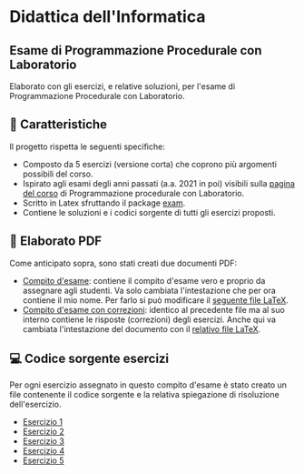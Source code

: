 # Didattica dell'Informatica
## Esame di Programmazione Procedurale con Laboratorio
Elaborato con gli esercizi, e relative soluzioni, per l'esame di Programmazione Procedurale con Laboratorio.

## :pencil: Caratteristiche
Il progetto rispetta le seguenti specifiche:

* Composto da 5 esercizi (versione corta) che coprono più argomenti possibili del corso.
* Ispirato agli esami degli anni passati (a.a. 2021 in poi) visibili sulla [pagina del corso](https://francescosantini.sites.dmi.unipg.it/progI23.html) di Programmazione procedurale con Laboratorio. 
* Scritto in Latex sfruttando il package [exam](https://ctan.org/pkg/exam?lang=en). 
* Contiene le soluzioni e i codici sorgente di tutti gli esercizi proposti.

## :page_facing_up: Elaborato PDF
Come anticipato sopra, sono stati creati due documenti PDF:

* [Compito d'esame](pdf/didattica_inf_esame_prog1_cerami.pdf): contiene il compito d'esame vero e proprio da assegnare agli studenti. Va solo cambiata l'intestazione che per ora contiene il mio nome. Per farlo si può modificare il [seguente file LaTeX](latex_sources/Esame/esercizi.tex).
* [Compito d'esame con correzioni](pdf/didattica_inf_esame_prog1_con_soluzioni_cerami.pdf): identico al precedente file ma al suo interno contiene le risposte (correzioni) degli esercizi. Anche qui va cambiata l'intestazione del documento con il [relativo file LaTeX](latex_sources/Esame/esercizi.tex). 

## :computer: Codice sorgente esercizi
Per ogni esercizio assegnato in questo compito d'esame è stato creato un file contenente il codice sorgente e la relativa spiegazione di risoluzione dell'esercizio.

* [Esercizio 1](c_sources/esercizio%201/Es_1.c)
* [Esercizio 2](c_sources/esercizio%202/Es_2.c)
* [Esercizio 3](c_sources/esercizio%203/Es_3.c)
* [Esercizio 4](c_sources/esercizio%204)
* [Esercizio 5](c_sources/esercizio%205/Es_5.c)